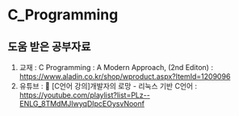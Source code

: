 # C_Programming
## 도움 받은 공부자료 
  1. 교재 : C Programming : A Modern Approach, (2nd Editon) : https://www.aladin.co.kr/shop/wproduct.aspx?ItemId=1209096
  2. 유튜브 : 📝 [C언어 강의]개발자의 로망 - 리눅스 기반 C언어 : https://youtube.com/playlist?list=PLz--ENLG_8TMdMJIwyqDIpcEOysvNoonf
